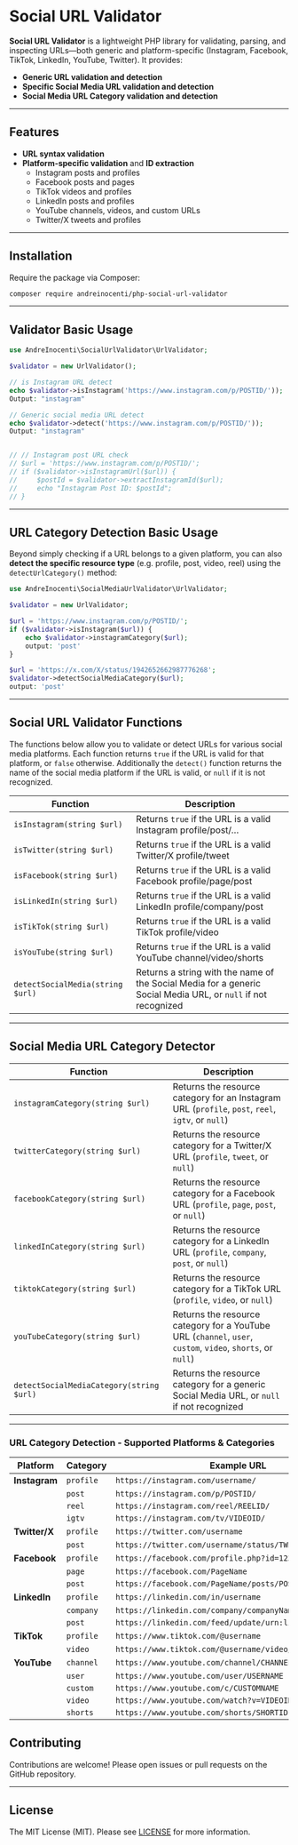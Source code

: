 # Social URL Validator

**Social URL Validator** is a lightweight PHP library for validating, parsing, and inspecting URLs—both generic and platform-specific (Instagram, Facebook, TikTok, LinkedIn, YouTube, Twitter). It provides:

- **Generic URL validation and detection**
- **Specific Social Media URL validation and detection**
- **Social Media URL Category validation and detection**

---

## Features

- **URL syntax validation**
- **Platform-specific validation** and **ID extraction**
  - Instagram posts and profiles
  - Facebook posts and pages
  - TikTok videos and profiles
  - LinkedIn posts and profiles
  - YouTube channels, videos, and custom URLs
  - Twitter/X tweets and profiles
---

## Installation

Require the package via Composer:

```bash
composer require andreinocenti/php-social-url-validator
```

---

## Validator Basic Usage

```php
use AndreInocenti\SocialUrlValidator\UrlValidator;

$validator = new UrlValidator();

// is Instagram URL detect
echo $validator->isInstagram('https://www.instagram.com/p/POSTID/'));
Output: "instagram"

// Generic social media URL detect
echo $validator->detect('https://www.instagram.com/p/POSTID/'));
Output: "instagram"


// // Instagram post URL check
// $url = 'https://www.instagram.com/p/POSTID/';
// if ($validator->isInstagramUrl($url)) {
//     $postId = $validator->extractInstagramId($url);
//     echo "Instagram Post ID: $postId";
// }

```

---

## URL Category Detection Basic Usage

Beyond simply checking if a URL belongs to a given platform, you can also **detect the specific resource type** (e.g. profile, post, video, reel) using the `detectUrlCategory()` method:

```php
use AndreInocenti\SocialMediaUrlValidator\UrlValidator;

$validator = new UrlValidator;

$url = 'https://www.instagram.com/p/POSTID/';
if ($validator->isInstagram($url)) {
    echo $validator->instagramCategory($url);
    output: 'post'
}

$url = 'https://x.com/X/status/1942652662987776268';
$validator->detectSocialMediaCategory($url);
output: 'post'
```

---
## Social URL Validator Functions

The functions below allow you to validate or detect URLs for various social media platforms. Each function returns `true` if the URL is valid for that platform, or `false` otherwise. Additionally the `detect()` function returns the name of the social media platform if the URL is valid, or `null` if it is not recognized.


| Function                   | Description                                                      |
| -------------------------- | ---------------------------------------------------------------- |
| `isInstagram(string $url)` | Returns `true` if the URL is a valid Instagram profile/post/…    |
| `isTwitter(string $url)`   | Returns `true` if the URL is a valid Twitter/X profile/tweet     |
| `isFacebook(string $url)`  | Returns `true` if the URL is a valid Facebook profile/page/post  |
| `isLinkedIn(string $url)`  | Returns `true` if the URL is a valid LinkedIn profile/company/post |
| `isTikTok(string $url)`    | Returns `true` if the URL is a valid TikTok profile/video       |
| `isYouTube(string $url)`   | Returns `true` if the URL is a valid YouTube channel/video/shorts |
| `detectSocialMedia(string $url)`   | Returns a string with the name of the Social Media for a generic Social Media URL, or `null` if not recognized |


---
## Social Media URL Category Detector


| Function                           | Description                                                                                         |
| ---------------------------------- | --------------------------------------------------------------------------------------------------- |
| `instagramCategory(string $url)`   | Returns the resource category for an Instagram URL (`profile`, `post`, `reel`, `igtv`, or `null`)  |
| `twitterCategory(string $url)`     | Returns the resource category for a Twitter/X URL (`profile`, `tweet`, or `null`)                   |
| `facebookCategory(string $url)`    | Returns the resource category for a Facebook URL (`profile`, `page`, `post`, or `null`)             |
| `linkedInCategory(string $url)`    | Returns the resource category for a LinkedIn URL (`profile`, `company`, `post`, or `null`)          |
| `tiktokCategory(string $url)`      | Returns the resource category for a TikTok URL (`profile`, `video`, or `null`)                      |
| `youTubeCategory(string $url)`     | Returns the resource category for a YouTube URL (`channel`, `user`, `custom`, `video`, `shorts`, or `null`) |
| `detectSocialMediaCategory(string $url)`   | Returns the resource category for a generic Social Media URL, or `null` if not recognized                               |


---

### URL Category Detection - Supported Platforms & Categories

| Platform     | Category   | Example URL                                                |
| ------------ | ---------- | ---------------------------------------------------------- |
| **Instagram**| `profile`  | `https://instagram.com/username/`                          |
|              | `post`     | `https://instagram.com/p/POSTID/`                          |
|              | `reel`     | `https://instagram.com/reel/REELID/`                       |
|              | `igtv`     | `https://instagram.com/tv/VIDEOID/`                        |
| **Twitter/X**| `profile`  | `https://twitter.com/username`                             |
|              | `post`    | `https://twitter.com/username/status/TWEETID`              |
| **Facebook** | `profile`  | `https://facebook.com/profile.php?id=1234`                 |
|              | `page`     | `https://facebook.com/PageName`                            |
|              | `post`     | `https://facebook.com/PageName/posts/POSTID`               |
| **LinkedIn** | `profile`  | `https://linkedin.com/in/username`                         |
|              | `company`  | `https://linkedin.com/company/companyName`                 |
|              | `post`     | `https://linkedin.com/feed/update/urn:li:activity:ACTID`   |
| **TikTok**   | `profile`  | `https://www.tiktok.com/@username`                         |
|              | `video`    | `https://www.tiktok.com/@username/video/VIDEOID`           |
| **YouTube**  | `channel`  | `https://www.youtube.com/channel/CHANNELID`                |
|              | `user`     | `https://www.youtube.com/user/USERNAME`                    |
|              | `custom`   | `https://www.youtube.com/c/CUSTOMNAME`                     |
|              | `video`    | `https://www.youtube.com/watch?v=VIDEOID`                  |
|              | `shorts`   | `https://www.youtube.com/shorts/SHORTID`                   |



## Contributing

Contributions are welcome! Please open issues or pull requests on the GitHub repository.

---

## License

The MIT License (MIT). Please see [LICENSE](LICENSE.md) for more information.

